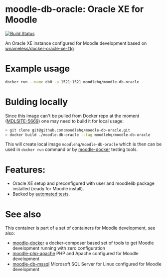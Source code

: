 # moodle-db-oracle: Oracle XE for Moodle
[![Build Status](https://travis-ci.org/moodlehq/moodle-db-oracle.svg?branch=master)](https://travis-ci.org/moodlehq/moodle-db-oracle)

An Oracle XE instance configured for Moodle development based on [wnameless/docker-oracle-xe-11g](https://github.com/wnameless/docker-oracle-xe-11g)

# Example usage

```bash
docker run --name db0 -p 1521:1521 moodlehq/moodle-db-oracle
```
# Bulding locally

Since this image can't be pulled from Docker repo at the moment
([MDLSITE-5669](https://tracker.moodle.org/browse/MDLSITE-5669)) one may need
to build it for local usage:

```bash
> git clone git@github.com:moodlehq/moodle-db-oracle.git
> docker build ./moodle-db-oracle --tag moodlehq/moodle-db-oracle
```
This will create local image `moodlehq/moodle-db-oracle` which is then can be
used in `docker run` command or by [moodle-docker](https://github.com/moodlehq/moodle-docker) testing tools.

# Features:
* Oracle XE setup and preconfigured with user and moodlelib package installed (ready for Moodle install).
* Backed by [automated tests](https://travis-ci.org/moodlehq/moodle-db-oracle).

# See also
This container is part of a set of containers for Moodle development, see also:
* [moodle-docker](https://github.com/moodlehq/moodle-docker) a docker-composer based set of tools to get Moodle development running with zero configuration
* [moodle-php-apache](https://github.com/moodlehq/moodle-php-apache) PHP and Apache configured for Moodle development
* [moodle-db-mssql](https://github.com/moodlehq/moodle-db-mssql) Microsoft SQL Server for Linux configured for Moodle development
